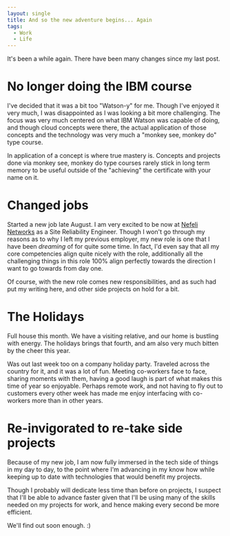 ```yaml
---
layout: single
title: And so the new adventure begins... Again
tags:
  - Work
  - Life
---
```


It's been a while again. There have been many changes since my last post.

# No longer doing the IBM course

I've decided that it was a bit too "Watson-y" for me. Though I've enjoyed it very much, I was disappointed as I was looking a bit more challenging. The focus was very much centered on what IBM Watson was capable of doing, and though cloud concepts were there, the actual application of those concepts and the technology was very much a "monkey see, monkey do" type course.

In application of a concept is where true mastery is. Concepts and projects done via monkey see, monkey do type courses rarely stick in long term memory to be useful outside of the "achieving" the certificate with your name on it.

# Changed jobs

Started a new job late August. I am very excited to be now at [Nefeli Networks](https://nefeli.io) as a Site Reliability Engineer. Though I won't go through my reasons as to why I left my previous employer, my new role is one that I have been _dreaming_ of for quite some time. In fact, I'd even say that all my core competencies align quite nicely with the role, additionally all the challenging things in this role 100% align perfectly towards the direction I want to go towards from day one.

Of course, with the new role comes new responsibilities, and as such had put my writing here, and other side projects on hold for a bit.

# The Holidays

Full house this month. We have a visiting relative, and our home is bustling with energy. The holidays brings that fourth, and am also very much bitten by the cheer this year.

Was out last week too on a company holiday party. Traveled across the country for it, and it was a lot of fun. Meeting co-workers face to face, sharing moments with them, having a good laugh is part of what makes this time of year so enjoyable. Perhaps remote work, and not having to fly out to customers every other week has made me enjoy interfacing with co-workers more than in other years.

# Re-invigorated to re-take side projects

Because of my new job, I am now fully immersed in the tech side of things in my day to day, to the point where I'm advancing in my know how while keeping up to date with technologies that would benefit my projects.

Though I probably will dedicate less time than before on projects, I suspect that I'll be able to advance faster given that I'll be using many of the skills needed on my projects for work, and hence making every second be more efficient.

We'll find out soon enough. :)

